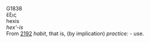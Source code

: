 <body>
  <p>G1838<br>  ἕξις  <br> hexis  <br><i>hex‘-is </i><br>From <a href="g2192.htm">2192</a>  <i>habit</i>, that is, (by implication) <i>practice:</i> - use.<br></p>
 </body>